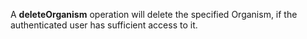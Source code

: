 A **deleteOrganism** operation will delete the specified Organism, if the authenticated user has sufficient access to it.

